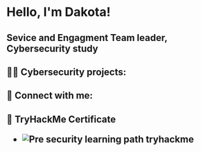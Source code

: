 <h1>Hello, I'm Dakota! 
 <h2> Sevice and Engagment Team leader, Cybersecurity study

<h2>👨‍💻 Cybersecurity projects:</h2>

<h2> 🤳 Connect with me:</h2>
  
  <h2> 📄 TryHackMe Certificate
   
   - ![Pre security learning path tryhackme](https://user-images.githubusercontent.com/107517437/174466675-5e7259f8-fc10-4fc7-aa42-ac901d6faa92.png)




